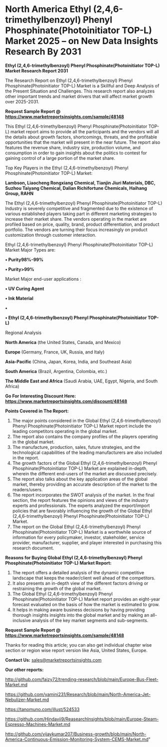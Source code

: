 # North America Ethyl (2,4,6-trimethylbenzoyl) Phenyl Phosphinate(Photoinitiator TOP-L) Market 2025 – on New Data Insights Research By 2031

<strong>Ethyl (2,4,6-trimethylbenzoyl) Phenyl Phosphinate(Photoinitiator TOP-L) Market Research Report 2031</strong>

The Research Report on Ethyl (2,4,6-trimethylbenzoyl) Phenyl Phosphinate(Photoinitiator TOP-L) Market is a Skillful and Deep Analysis of the Present Situation and Challenges. This research report also analyzes other important trends and market drivers that will affect market growth over 2025-2031.

<strong>Request Sample Report @ <a href=https://www.marketreportsinsights.com/sample/48148>https://www.marketreportsinsights.com/sample/48148</a></strong>

This Ethyl (2,4,6-trimethylbenzoyl) Phenyl Phosphinate(Photoinitiator TOP-L) market report aims to provide all the participants and the vendors will all the details about growth factors, shortcomings, threats, and the profitable opportunities that the market will present in the near future. The report also features the revenue share, industry size, production volume, and consumption in order to gain insights about the politics to contest for gaining control of a large portion of the market share.

Top Key Players in the Ethyl (2,4,6-trimethylbenzoyl) Phenyl Phosphinate(Photoinitiator TOP-L) Market:

<strong>Lambson, Liaocheng Rongxiang Chemical, Tianjin Jiuri Materials, DBC, Suzhou Taiyang Chemical, Dalian Richifortune Chemicals, Haihang Group, RAHN</strong>

The Ethyl (2,4,6-trimethylbenzoyl) Phenyl Phosphinate(Photoinitiator TOP-L) Industry is severely competitive and fragmented due to the existence of various established players taking part in different marketing strategies to increase their market share. The vendors operating in the market are profiled based on price, quality, brand, product differentiation, and product portfolio. The vendors are turning their focus increasingly on product customization through customer interaction.

Ethyl (2,4,6-trimethylbenzoyl) Phenyl Phosphinate(Photoinitiator TOP-L) Market Major Types are:

<strong>•  Purity98%-99%

•  Purity>99%</strong>

Market Major end-user applications :

<strong>•  UV Curing Agent

•  Ink Material

•  

•  Ethyl (2,4,6-trimethylbenzoyl) Phenyl Phosphinate(Photoinitiator TOP-L)</strong>

Regional Analysis

</u><strong><b>North America</b></strong> (the United States, Canada, and Mexico)

<strong><b>Europe </b></strong>(Germany, France, UK, Russia, and Italy)

<strong><b>Asia-Pacific</b></strong> (China, Japan, Korea, India, and Southeast Asia)

<strong><b>South America</b></strong> (Brazil, Argentina, Colombia, etc.)

<strong><b>The Middle East and Africa</b></strong> (Saudi Arabia, UAE, Egypt, Nigeria, and South Africa)

<strong>Go For Interesting Discount Here: <a href=https://www.marketreportsinsights.com/discount/48148>https://www.marketreportsinsights.com/discount/48148</a></strong>

<strong>Points Covered in The Report:</strong>
<ol>
  <li>The major points considered in the Global Ethyl (2,4,6-trimethylbenzoyl) Phenyl Phosphinate(Photoinitiator TOP-L) Market report include the leading competitors operating in the global market.</li>
  <li>The report also contains the company profiles of the players operating in the global market.</li>
  <li>The manufacture, production, sales, future strategies, and the technological capabilities of the leading manufacturers are also included in the report.</li>
  <li>The growth factors of the Global Ethyl (2,4,6-trimethylbenzoyl) Phenyl Phosphinate(Photoinitiator TOP-L) Market are explained in-depth, wherein the different end-users of the market are discussed precisely.</li>
  <li>The report also talks about the key application areas of the global market, thereby providing an accurate description of the market to the readers/users.</li>
  <li>The report incorporates the SWOT analysis of the market. In the final section, the report features the opinions and views of the industry experts and professionals. The experts analyzed the export/import policies that are favorably influencing the growth of the Global Ethyl (2,4,6-trimethylbenzoyl) Phenyl Phosphinate(Photoinitiator TOP-L) Market.</li>
  <li>The report on the Global Ethyl (2,4,6-trimethylbenzoyl) Phenyl Phosphinate(Photoinitiator TOP-L) Market is a worthwhile source of information for every policymaker, investor, stakeholder, service provider, manufacturer, supplier, and player interested in purchasing this research document.</li>
</ol>
<strong>Reasons for Buying Global Ethyl (2,4,6-trimethylbenzoyl) Phenyl Phosphinate(Photoinitiator TOP-L) Market Report:</strong>

<ol>
  <li>The report offers a detailed analysis of the dynamic competitive landscape that keeps the reader/client well ahead of the competitors.</li>
  <li>It also presents an in-depth view of the different factors driving or restraining the growth of the global market.</li>
  <li>The Global Ethyl (2,4,6-trimethylbenzoyl) Phenyl Phosphinate(Photoinitiator TOP-L) Market report provides an eight-year forecast evaluated on the basis of how the market is estimated to grow.</li>
  <li>It helps in making aware business decisions by having providing thorough insights insights into the global market and by making an all-inclusive analysis of the key market segments and sub-segments.</li>
</ol>
<strong>Request Sample Report @ <a href=https://www.marketreportsinsights.com/sample/48148>https://www.marketreportsinsights.com/sample/48148</a></strong>


Thanks for reading this article; you can also get individual chapter wise section or region wise report version like Asia, United States, Europe.

<strong>Contact Us:</strong>
sales@marketreportsinsights.com

<strong>Our other reports:</strong>

<a href=http://github.com/faizy72/trending-research/blob/main/Europe-Bus-Fleet-Market.md>http://github.com/faizy72/trending-research/blob/main/Europe-Bus-Fleet-Market.md</a>

<a href=https://github.com/yamini231/Research/blob/main/North-America-Jet-Nebulizer-Market.md>https://github.com/yamini231/Research/blob/main/North-America-Jet-Nebulizer-Market.md</a>

<a href=https://tanomuno.com/illust/524533>https://tanomuno.com/illust/524533</a>

<a href=https://github.com/Hindavii9/ReasearchInsights/blob/main/Europe-Steam-Espresso-Machines-Market.md>https://github.com/Hindavii9/ReasearchInsights/blob/main/Europe-Steam-Espresso-Machines-Market.md</a>

<a href=http://github.com/vijaykumar207/Business-growth/blob/main/North-America-Continuous-Emission-Monitoring-System-CEMS-Market.md>http://github.com/vijaykumar207/Business-growth/blob/main/North-America-Continuous-Emission-Monitoring-System-CEMS-Market.md</a>"
